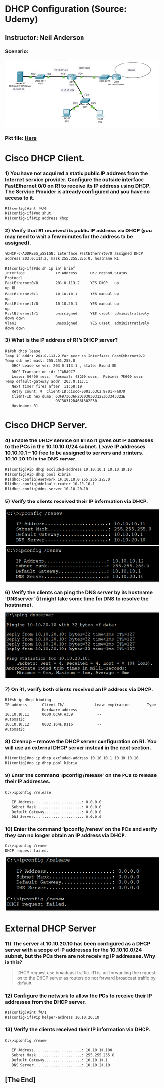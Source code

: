 # DHCP Configuration (Source: Udemy)
## Instructor: Neil Anderson  
### Scenario: 
![](../images/d5dhcpsce.PNG)
### **Pkt file:** [Here](https://mega.nz/file/ToZzHC6Z#d05DQzXhldtmISsIInyR3UIApteVErZAKAgRYGc0pFY)

# **Cisco DHCP Client.**
### **1) You have not acquired a static public IP address from the Internet service provider. Configure the outside interface FastEthernet 0/0 on R1 to receive its IP address using DHCP. The Service Provider is already configured and you have no access to it.**
```
R1(config)#int f0/0
R1(config-if)#no shut
R1(config-if)#ip address dhcp
```
### **2) Verify that R1 received its public IP address via DHCP (you may need to wait a few minutes for the address to be assigned).**
```
%DHCP-6-ADDRESS_ASSIGN: Interface FastEthernet0/0 assigned DHCP address 203.0.113.2, mask 255.255.255.0, hostname R1

R1(config-if)#do sh ip int brief
Interface              IP-Address      OK? Method Status                Protocol 
FastEthernet0/0        203.0.113.2     YES DHCP   up                    up 🟩
FastEthernet0/1        10.10.10.1      YES manual up                    up 
FastEthernet1/0        10.10.20.1      YES manual up                    up 
FastEthernet1/1        unassigned      YES unset  administratively down down 
Vlan1                  unassigned      YES unset  administratively down down
```
### **3) What is the IP address of R1’s DHCP server?**
```
R1#sh dhcp lease
Temp IP addr: 203.0.113.2 for peer on Interface: FastEthernet0/0
Temp sub net mask: 255.255.255.0
   DHCP Lease server: 203.0.113.1 , state: Bound 🟩
   DHCP Transaction id: 17ABA9C7
   Lease: 86400 secs,  Renewal: 43200 secs,  Rebind: 75600 secs
Temp default-gateway addr: 203.0.113.1
   Next timer fires after: 11:58:19
   Retry count: 0  Client-ID:cisco-0001.63C2.9701-Fa0/0
   Client-ID hex dump: 636973636F2D303030312E363343322E
                       93730312D4661302F30
   Hostname: R1
```

# **Cisco DHCP Server.**
### **4) Enable the DHCP service on R1 so it gives out IP addresses to the PCs in the 10.10.10.0/24 subnet. Leave IP addresses 10.10.10.1 – 10 free to be assigned to servers and printers. 10.10.20.10 is the DNS server.**
```
R1(config)#ip dhcp excluded-address 10.10.10.1 10.10.10.10 
R1(config)#ip dhcp pool kibria
R1(dhcp-config)#network 10.10.10.0 255.255.255.0
R1(dhcp-config)#default-router 10.10.10.1
R1(dhcp-config)#dns-server 10.10.20.10
```
### **5) Verify the clients received their IP information via DHCP.**
![](../images/d5one.PNG)
![](../images/d5two.PNG)
### **6) Verify the clients can ping the DNS server by its hostname ‘DNSserver’ (it might take some time for DNS to resolve the hostname).**
![](../images/d53.PNG)
### **7) On R1, verify both clients received an IP address via DHCP.**
```
R1#sh ip dhcp binding
IP address       Client-ID/              Lease expiration        Type
                 Hardware address
10.10.10.11      0000.0CA0.A359           --                     Automatic
10.10.10.12      0002.164E.D116           --                     Automatic
```
### **8) Cleanup – remove the DHCP server configuration on R1. You will use an external DHCP server instead in the next section.**
```
R1(config)#no ip dhcp excluded-address 10.10.10.1 10.10.10.10 
R1(config)#no ip dhcp pool kibria 
```
### **9) Enter the command ‘ipconfig /release’ on the PCs to release their IP addresses.**
```
C:\>ipconfig /release

   IP Address......................: 0.0.0.0
   Subnet Mask.....................: 0.0.0.0
   Default Gateway.................: 0.0.0.0
   DNS Server......................: 0.0.0.0
```
### **10) Enter the command ‘ipconfig /renew’ on the PCs and verify they can no longer obtain an IP address via DHCP.**
```
C:\>ipconfig /renew
DHCP request failed. 
```
![](../images/d54.PNG)
# **External DHCP Server**
### **11) The server at 10.10.20.10 has been configured as a DHCP server with a scope of IP addresses for the 10.10.10.0/24 subnet, but the PCs there are not receiving IP addresses. Why is this?**
> DHCP request use broadcast traffic. R1 is not forwarding the request on to the DHCP server as routers do not forward broadcast traffic by default.

### **12)	Configure the network to allow the PCs to receive their IP addresses from the DHCP server.**
```
R1(config)#int f0/1
R1(config-if)#ip helper-address 10.10.20.10
```
### **13) Verify the clients received their IP information via DHCP.**
```
C:\>ipconfig /renew

   IP Address......................: 10.10.10.100
   Subnet Mask.....................: 255.255.255.0
   Default Gateway.................: 10.10.10.1
   DNS Server......................: 10.10.20.10
```

## **[The End]**